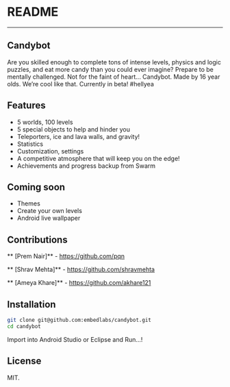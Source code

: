 README
=========
****
Candybot
---

Are you skilled enough to complete tons of intense levels, physics and logic puzzles, and eat more candy than you could ever imagine? Prepare to be mentally challenged. Not for the faint of heart... Candybot.
Made by 16 year olds. We’re cool like that. Currently in beta! #hellyea

Features
----
  - 5 worlds, 100 levels
  - 5 special objects to help and hinder you
  - Teleporters, ice and lava walls, and gravity!
  - Statistics
  - Customization, settings
  - A competitive atmosphere that will keep you on the edge!
  - Achievements and progress backup from Swarm

Coming soon
----
  - Themes
  - Create your own levels
  - Android live wallpaper 


Contributions
-----------

** [Prem Nair]** - https://github.com/pqn

** [Shrav Mehta]** - https://github.com/shravmehta

** [Ameya Khare]** - https://github.com/akhare121

Installation
--------------

```sh
git clone git@github.com:embedlabs/candybot.git
cd candybot
```
Import into Android Studio or Eclipse and Run...!



License
----

MIT.
    